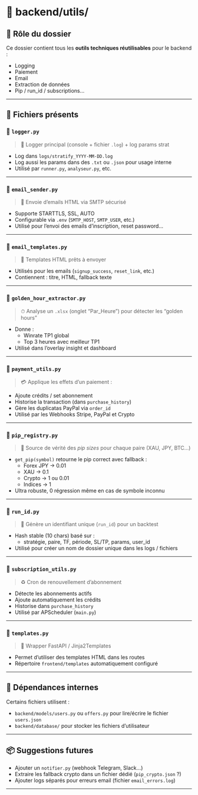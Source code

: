 # 📁 backend/utils/

## 🎯 Rôle du dossier

Ce dossier contient tous les **outils techniques réutilisables** pour le backend :
- Logging
- Paiement
- Email
- Extraction de données
- Pip / run_id / subscriptions…

---

## 📄 Fichiers présents

### 🔹 `logger.py`
> 📓 Logger principal (console + fichier `.log`) + log params strat
- Log dans `logs/stratify_YYYY-MM-DD.log`
- Log aussi les params dans des `.txt` ou `.json` pour usage interne
- Utilisé par `runner.py`, `analyseur.py`, etc.

---

### 🔹 `email_sender.py`
> 📧 Envoie d’emails HTML via SMTP sécurisé
- Supporte STARTTLS, SSL, AUTO
- Configurable via `.env` (`SMTP_HOST`, `SMTP_USER`, etc.)
- Utilisé pour l’envoi des emails d’inscription, reset password…

---

### 🔹 `email_templates.py`
> 🧩 Templates HTML prêts à envoyer
- Utilisés pour les emails (`signup_success`, `reset_link`, etc.)
- Contiennent : titre, HTML, fallback texte

---

### 🔹 `golden_hour_extractor.py`
> ⏱ Analyse un `.xlsx` (onglet “Par_Heure”) pour détecter les “golden hours”
- Donne :
  - Winrate TP1 global
  - Top 3 heures avec meilleur TP1
- Utilisé dans l’overlay insight et dashboard

---

### 🔹 `payment_utils.py`
> 💳 Applique les effets d’un paiement :
- Ajoute crédits / set abonnement
- Historise la transaction (dans `purchase_history`)
- Gère les duplicatas PayPal via `order_id`
- Utilisé par les Webhooks Stripe, PayPal et Crypto

---

### 🔹 `pip_registry.py`
> 📏 Source de vérité des *pip sizes* pour chaque paire (XAU, JPY, BTC…)
- `get_pip(symbol)` retourne le pip correct avec fallback :
  - Forex JPY → 0.01
  - XAU → 0.1
  - Crypto → 1 ou 0.01
  - Indices → 1
- Ultra robuste, 0 régression même en cas de symbole inconnu

---

### 🔹 `run_id.py`
> 🧬 Génère un identifiant unique (`run_id`) pour un backtest
- Hash stable (10 chars) basé sur :
  - stratégie, paire, TF, période, SL/TP, params, user_id
- Utilisé pour créer un nom de dossier unique dans les logs / fichiers

---

### 🔹 `subscription_utils.py`
> ♻️ Cron de renouvellement d’abonnement
- Détecte les abonnements actifs
- Ajoute automatiquement les crédits
- Historise dans `purchase_history`
- Utilisé par APScheduler (`main.py`)

---

### 🔹 `templates.py`
> 🧰 Wrapper FastAPI / Jinja2Templates
- Permet d’utiliser des templates HTML dans les routes
- Répertoire `frontend/templates` automatiquement configuré

---

## 🔌 Dépendances internes

Certains fichiers utilisent :
- `backend/models/users.py` ou `offers.py` pour lire/écrire le fichier `users.json`
- `backend/database/` pour stocker les fichiers d’utilisateur

---

## 📦 Suggestions futures

- Ajouter un `notifier.py` (webhook Telegram, Slack…)
- Extraire les fallback crypto dans un fichier dédié (`pip_crypto.json` ?)
- Ajouter logs séparés pour erreurs email (fichier `email_errors.log`)

---


